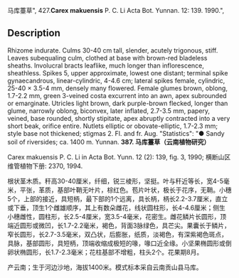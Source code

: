 马库薹草",
427.**Carex makuensis** P. C. Li Acta Bot. Yunnan. 12: 139. 1990.",

## Description
Rhizome indurate. Culms 30-40 cm tall, slender, acutely trigonous, stiff. Leaves subequaling culm, clothed at base with brown-red bladeless sheaths. Involucral bracts leaflike, much longer than inflorescence, sheathless. Spikes 5, upper approximate, lowest one distant; terminal spike gynaecandrous, linear-cylindric, 4-4.6 cm; lateral spikes female, cylindric, 25-40 × 3.5-4 mm, densely many flowered. Female glumes brown, oblong, 1.7-2.2 mm, green 3-veined costa excurrent into an awn, apex subrounded or emarginate. Utricles light brown, dark purple-brown flecked, longer than glume, narrowly oblong, biconvex, later inflated, 2.7-3.5 mm, papery, veined, base rounded, shortly stipitate, apex abruptly contracted into a very short beak, orifice entire. Nutlets elliptic or obovate-elliptic, 1.7-2.3 mm; style base not thickened; stigmas 2. Fl. and fr. Aug.
  "Statistics": "● Sandy soil of riversides; ca. 1400 m. Yunnan.
**387. 马库薹草（云南植物研究）**

Carex makuensis P. C. Li in Acta Bot. Yunn. 12 (2): 139, fig. 3, 1990; 横断山区维管植物下册: 2370, 1994.

根状茎木质。秆高30-40厘米，纤细，锐三棱形，坚挺。叶与秆近等长，宽4-5毫米，平张，革质，基部叶鞘无叶片，棕红色。苞片叶状，极长于花序，无鞘。小穗5个，上部的接近，具短柄，最下部的1个远离，具长柄，柄长2.2-3.7厘米，直立或下垂，顶生1个雌雄顺序，其上有数朵雌花，线状圆柱形，长4-4.6厘米；侧生小穗雌性，圆柱形，长2.5-4厘米，宽3.5-4毫米，花密生。雌花鳞片长圆形，顶端近圆形或微凹，长1.7-2.2毫米，褐色，背面3脉绿色，具芒尖。果囊长于鳞片，窄长圆形，长2.7-3.5毫米，双凸状，后膨胀，纸质，淡褐色，有深紫褐色斑点，具脉，基部圆形，具短柄，顶端收缩成极短的喙，喙口近全缘。小坚果椭圆形或倒卵状椭圆形，长1.7-2.3毫米；花柱基部不增粗，柱头2个。花果期8月。

产云南；生于河边沙地，海拔1400米。模式标本采自云南贡山县马库。
